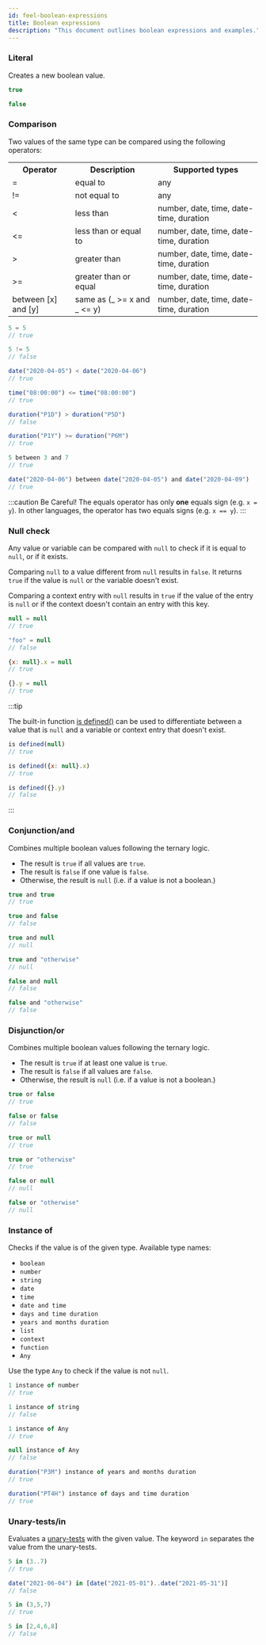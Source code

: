 ```yaml
---
id: feel-boolean-expressions
title: Boolean expressions
description: "This document outlines boolean expressions and examples."
---
```


### Literal

Creates a new boolean value.

```js
true

false
```

### Comparison

Two values of the same type can be compared using the following operators:

<table>
  <tr>
    <th>Operator</th>
    <th>Description</th>
    <th>Supported types</th>
  </tr>

  <tr>
    <td>=</td>
    <td>equal to</td>
    <td>any</td>
  </tr>

  <tr>
    <td>!=</td>
    <td>not equal to</td>
    <td>any</td>
  </tr>

  <tr>
    <td>&lt;</td>
    <td>less than</td>
    <td>number, date, time, date-time, duration</td>
  </tr>

  <tr>
    <td>&lt;=</td>
    <td>less than or equal to</td>
    <td>number, date, time, date-time, duration</td>
  </tr>

  <tr>
    <td>&gt;</td>
    <td>greater than</td>
    <td>number, date, time, date-time, duration</td>
  </tr>

  <tr>
    <td>&gt;=</td>
    <td>greater than or equal</td>
    <td>number, date, time, date-time, duration</td>
  </tr>

  <tr>
    <td>between [x] and [y]</td>
    <td>same as (_ &gt;= x and _ &lt;= y)</td>
    <td>number, date, time, date-time, duration</td>
  </tr>

</table>

```js
5 = 5
// true

5 != 5
// false

date("2020-04-05") < date("2020-04-06")
// true

time("08:00:00") <= time("08:00:00")
// true

duration("P1D") > duration("P5D")
// false

duration("P1Y") >= duration("P6M")
// true

5 between 3 and 7
// true

date("2020-04-06") between date("2020-04-05") and date("2020-04-09")
// true
```

:::caution Be Careful!
The equals operator has only **one** equals sign (e.g. `x = y`). In other languages, the operator has two equals signs (e.g. `x == y`).
:::

### Null check

Any value or variable can be compared with `null` to check if it is equal to `null`, or if it exists.

Comparing `null` to a value different from `null` results in `false`. It returns `true` if the
value is `null` or the variable doesn't exist.

Comparing a context entry with `null` results in `true` if the value of the entry is `null` or if
the context doesn't contain an entry with this key.

```js
null = null
// true

"foo" = null
// false

{x: null}.x = null
// true

{}.y = null
// true
```

:::tip

The built-in
function [is defined()](../builtin-functions/feel-built-in-functions-boolean.md#is-defined) can be
used to differentiate between a value that is `null` and a variable or context entry that doesn't
exist.

```js
is defined(null)
// true

is defined({x: null}.x)
// true

is defined({}.y)
// false
```

:::

### Conjunction/and

Combines multiple boolean values following the ternary logic.

- The result is `true` if all values are `true`.
- The result is `false` if one value is `false`.
- Otherwise, the result is `null` (i.e. if a value is not a boolean.)

```js
true and true
// true

true and false
// false

true and null
// null

true and "otherwise"
// null

false and null
// false

false and "otherwise"
// false
```

### Disjunction/or

Combines multiple boolean values following the ternary logic.

- The result is `true` if at least one value is `true`.
- The result is `false` if all values are `false`.
- Otherwise, the result is `null` (i.e. if a value is not a boolean.)

```js
true or false
// true

false or false
// false

true or null
// true

true or "otherwise"
// true

false or null
// null

false or "otherwise"
// null
```

### Instance of

Checks if the value is of the given type. Available type names:

- `boolean`
- `number`
- `string`
- `date`
- `time`
- `date and time`
- `days and time duration`
- `years and months duration`
- `list`
- `context`
- `function`
- `Any`

Use the type `Any` to check if the value is not `null`.

```js
1 instance of number
// true

1 instance of string
// false

1 instance of Any
// true

null instance of Any
// false

duration("P3M") instance of years and months duration
// true

duration("PT4H") instance of days and time duration
// true
```

### Unary-tests/in

Evaluates a [unary-tests](feel-unary-tests) with the given value. The keyword `in` separates the value from the unary-tests.

```js
5 in (3..7)
// true

date("2021-06-04") in [date("2021-05-01")..date("2021-05-31")]
// false

5 in (3,5,7)
// true

5 in [2,4,6,8]
// false
```
